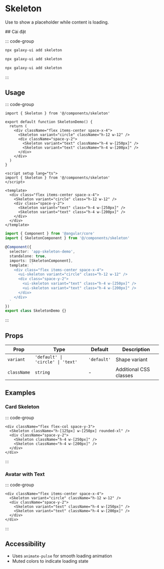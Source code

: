 # Skeleton

Use to show a placeholder while content is loading.


<ComponentPreview name="SkeletonDemo">
  <template #preview>
    <DemoContainer>
      <SkeletonDemo />
    </DemoContainer>
  </template>
  <template #code>

::: code-group
```vue [Vue]
<template><div>Demo</div></template>
```

```tsx [React]
export default function App() { return <div>Demo</div> }
```

```typescript [Angular]
@Component({ template: `<div>Demo</div>` })
export class DemoComponent {}
```
:::

  </template>
</ComponentPreview>
## Cài đặt

::: code-group
```bash [React]
npx galaxy-ui add skeleton
```

```bash [Vue]
npx galaxy-ui add skeleton
```

```bash [Angular]
npx galaxy-ui add skeleton
```
:::

## Usage

::: code-group
```tsx [React]
import { Skeleton } from '@/components/skeleton'

export default function SkeletonDemo() {
  return (
    <div className="flex items-center space-x-4">
      <Skeleton variant="circle" className="h-12 w-12" />
      <div className="space-y-2">
        <Skeleton variant="text" className="h-4 w-[250px]" />
        <Skeleton variant="text" className="h-4 w-[200px]" />
      </div>
    </div>
  )
}
```

```vue [Vue]
<script setup lang="ts">
import { Skeleton } from '@/components/skeleton'
</script>

<template>
  <div class="flex items-center space-x-4">
    <Skeleton variant="circle" class="h-12 w-12" />
    <div class="space-y-2">
      <Skeleton variant="text" class="h-4 w-[250px]" />
      <Skeleton variant="text" class="h-4 w-[200px]" />
    </div>
  </div>
</template>
```

```typescript [Angular]
import { Component } from '@angular/core'
import { SkeletonComponent } from '@/components/skeleton'

@Component({
  selector: 'app-skeleton-demo',
  standalone: true,
  imports: [SkeletonComponent],
  template: `
    <div class="flex items-center space-x-4">
      <ui-skeleton variant="circle" class="h-12 w-12" />
      <div class="space-y-2">
        <ui-skeleton variant="text" class="h-4 w-[250px]" />
        <ui-skeleton variant="text" class="h-4 w-[200px]" />
      </div>
    </div>
  `
})
export class SkeletonDemo {}
```
:::

## Props

| Prop | Type | Default | Description |
|------|------|---------|-------------|
| `variant` | `'default' \| 'circle' \| 'text'` | `'default'` | Shape variant |
| `className` | `string` | - | Additional CSS classes |

## Examples

### Card Skeleton

::: code-group
```tsx [React]
<div className="flex flex-col space-y-3">
  <Skeleton className="h-[125px] w-[250px] rounded-xl" />
  <div className="space-y-2">
    <Skeleton className="h-4 w-[250px]" />
    <Skeleton className="h-4 w-[200px]" />
  </div>
</div>
```
:::

### Avatar with Text

::: code-group
```tsx [React]
<div className="flex items-center space-x-4">
  <Skeleton variant="circle" className="h-12 w-12" />
  <div className="space-y-2">
    <Skeleton variant="text" className="h-4 w-[250px]" />
    <Skeleton variant="text" className="h-4 w-[200px]" />
  </div>
</div>
```
:::

## Accessibility

- Uses `animate-pulse` for smooth loading animation
- Muted colors to indicate loading state
